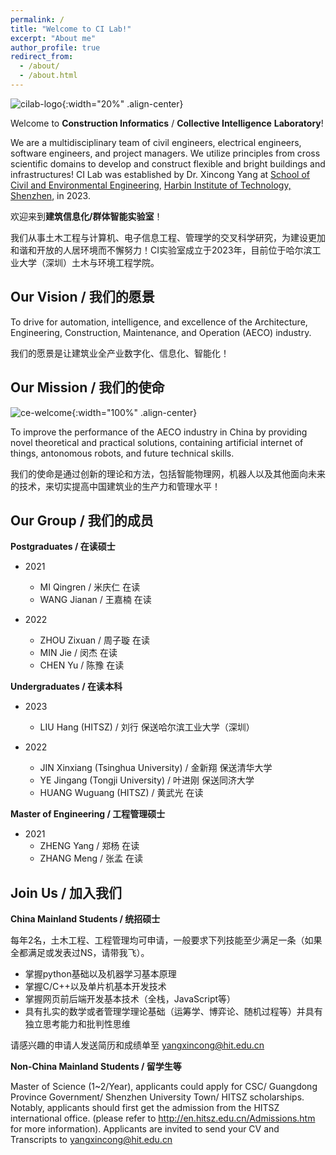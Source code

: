 ```yaml
---
permalink: /
title: "Welcome to CI Lab!"
excerpt: "About me"
author_profile: true
redirect_from: 
  - /about/
  - /about.html
---
```


![cilab-logo](/academicpages/images/pages/about/cilab-logo.png){:width="20%" .align-center}
<!-- ![cilab-logo](/images/pages/about/cilab-logo.png){:width="20%" .align-center} -->

Welcome to **Construction Informatics** / **Collective Intelligence** **Laboratory**!

We are a multidisciplinary team of civil engineers, electrical engineers, software engineers, and project managers. We utilize principles from cross scientific domains to develop and construct flexible and bright buildings and infrastructures! CI Lab was established by Dr. Xincong Yang at [School of Civil and Environmental Engineering](http://sce.hitsz.edu.cn/), [Harbin Institute of Technology, Shenzhen](https://www.hitsz.edu.cn/index.html), in 2023.

欢迎来到**建筑信息化/群体智能实验室**！

我们从事土木工程与计算机、电子信息工程、管理学的交叉科学研究，为建设更加和谐和开放的人居环境而不懈努力！CI实验室成立于2023年，目前位于哈尔滨工业大学（深圳）土木与环境工程学院。

Our Vision / 我们的愿景
-----
To drive for automation, intelligence, and excellence of the Architecture, Engineering, Construction, Maintenance, and Operation (AECO) industry.

我们的愿景是让建筑业全产业数字化、信息化、智能化！

Our Mission / 我们的使命
-----

![ce-welcome](/academicpages/images/pages/about/ce-welcome.jpg){:width="100%" .align-center}
<!-- ![ce-welcome](/images/pages/about/ce-welcome.jpg){:width="100%" .align-center} -->

To improve the performance of the AECO industry in China by providing novel theoretical and practical solutions, containing artificial internet of things, antonomous robots, and future technical skills.

我们的使命是通过创新的理论和方法，包括智能物理网，机器人以及其他面向未来的技术，来切实提高中国建筑业的生产力和管理水平！

Our Group / 我们的成员
-----

**Postgraduates / 在读硕士**

- 2021
  - MI Qingren / 米庆仁 在读
  - WANG Jianan / 王嘉楠 在读

- 2022
  - ZHOU Zixuan / 周子璇 在读
  - MIN Jie / 闵杰 在读
  - CHEN Yu / 陈豫 在读

**Undergraduates / 在读本科**

- 2023
  - LIU Hang (HITSZ) / 刘行 保送哈尔滨工业大学（深圳）

- 2022
  - JIN Xinxiang (Tsinghua University) / 金新翔 保送清华大学
  - YE Jingang (Tongji University) / 叶进刚 保送同济大学
  - HUANG Wuguang (HITSZ) / 黄武光 在读

**Master of Engineering / 工程管理硕士**

- 2021
  - ZHENG Yang / 郑杨 在读
  - ZHANG Meng / 张孟 在读


Join Us / 加入我们
-----

**China Mainland Students / 统招硕士**

每年2名，土木工程、工程管理均可申请，一般要求下列技能至少满足一条（如果全都满足或发表过NS，请带我飞）。

- 掌握python基础以及机器学习基本原理
- 掌握C/C++以及单片机基本开发技术
- 掌握网页前后端开发基本技术（全栈，JavaScript等）
- 具有扎实的数学或者管理学理论基础（运筹学、博弈论、随机过程等）并具有独立思考能力和批判性思维

请感兴趣的申请人发送简历和成绩单至 yangxincong@hit.edu.cn

**Non-China Mainland Students / 留学生等**

Master of Science (1~2/Year), applicants could apply for CSC/ Guangdong Province Government/ Shenzhen University Town/ HITSZ scholarships. Notably, applicants should first get the admission from the HITSZ international office. (please refer to http://en.hitsz.edu.cn/Admissions.htm for more information). Applicants are invited to send your CV and Transcripts to yangxincong@hit.edu.cn



